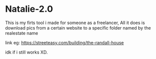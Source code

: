 # Natalie-2.0

This is my firts tool i made for someone as a freelancer, 
All it does is download pics from a certain website 
to a specific folder named by the realestate name


link eg:
https://streeteasy.com/building/the-randall-house

idk if i still works XD.
